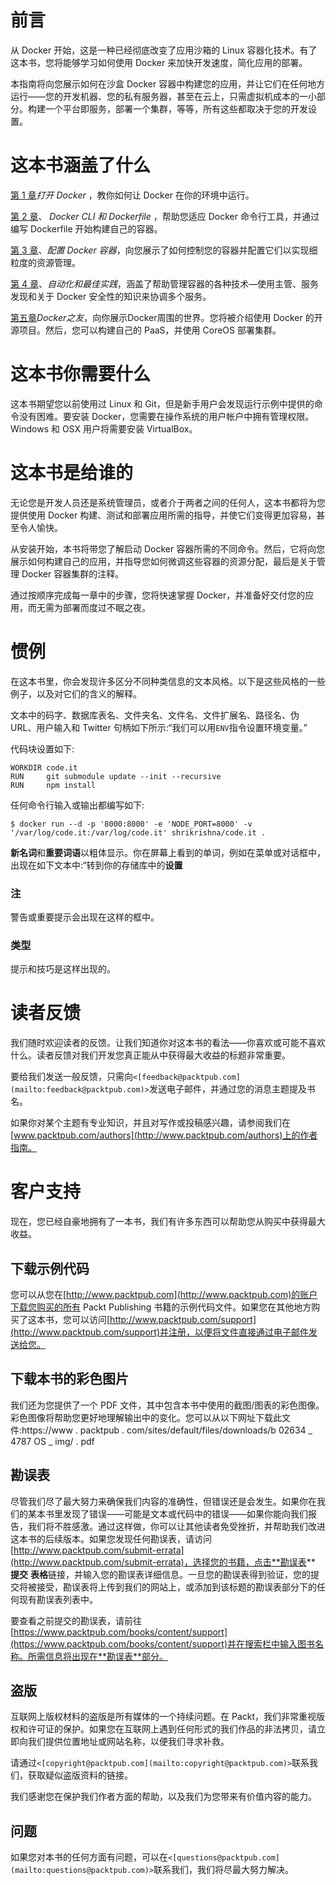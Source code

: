 # 前言

从 Docker 开始，这是一种已经彻底改变了应用沙箱的 Linux 容器化技术。有了这本书，您将能够学习如何使用 Docker 来加快开发速度，简化应用的部署。

本指南将向您展示如何在沙盒 Docker 容器中构建您的应用，并让它们在任何地方运行——您的开发机器、您的私有服务器，甚至在云上，只需虚拟机成本的一小部分。构建一个平台即服务，部署一个集群，等等，所有这些都取决于您的开发设置。

# 这本书涵盖了什么

[第 1 章](1.html "Chapter 1. Unboxing Docker")*打开 Docker* ，教你如何让 Docker 在你的环境中运行。

[第 2 章](2.html "Chapter 2. Docker CLI and Dockerfile")、 *Docker CLI 和 Dockerfile* ，帮助您适应 Docker 命令行工具，并通过编写 Dockerfile 开始构建自己的容器。

[第 3 章](3.html "Chapter 3. Configuring Docker Containers")、*配置 Docker 容器*，向您展示了如何控制您的容器并配置它们以实现细粒度的资源管理。

[第 4 章](4.html "Chapter 4. Automation and Best Practices")、*自动化和最佳实践*，涵盖了帮助管理容器的各种技术—使用主管、服务发现和关于 Docker 安全性的知识来协调多个服务。

[第五章](5.html "Chapter 5. Friends of Docker")*Docker之友*，向你展示Docker周围的世界。您将被介绍使用 Docker 的开源项目。然后，您可以构建自己的 PaaS，并使用 CoreOS 部署集群。

# 这本书你需要什么

这本书期望您以前使用过 Linux 和 Git，但是新手用户会发现运行示例中提供的命令没有困难。要安装 Docker，您需要在操作系统的用户帐户中拥有管理权限。Windows 和 OSX 用户将需要安装 VirtualBox。

# 这本书是给谁的

无论您是开发人员还是系统管理员，或者介于两者之间的任何人，这本书都将为您提供使用 Docker 构建、测试和部署应用所需的指导，并使它们变得更加容易，甚至令人愉快。

从安装开始，本书将带您了解启动 Docker 容器所需的不同命令。然后，它将向您展示如何构建自己的应用，并指导您如何微调这些容器的资源分配，最后是关于管理 Docker 容器集群的注释。

通过按顺序完成每一章中的步骤，您将快速掌握 Docker，并准备好交付您的应用，而无需为部署而度过不眠之夜。

# 惯例

在这本书里，你会发现许多区分不同种类信息的文本风格。以下是这些风格的一些例子，以及对它们的含义的解释。

文本中的码字、数据库表名、文件夹名、文件名、文件扩展名、路径名、伪 URL、用户输入和 Twitter 句柄如下所示:“我们可以用`ENV`指令设置环境变量。”

代码块设置如下:

```
WORKDIR code.it
RUN     git submodule update --init --recursive
RUN     npm install
```

任何命令行输入或输出都编写如下:

```
$ docker run --d -p '8000:8000' -e 'NODE_PORT=8000' -v '/var/log/code.it:/var/log/code.it' shrikrishna/code.it .

```

**新名词**和**重要词语**以粗体显示。你在屏幕上看到的单词，例如在菜单或对话框中，出现在如下文本中:“转到你的存储库中的**设置**

### 注

警告或重要提示会出现在这样的框中。

### 类型

提示和技巧是这样出现的。

# 读者反馈

我们随时欢迎读者的反馈。让我们知道你对这本书的看法——你喜欢或可能不喜欢什么。读者反馈对我们开发您真正能从中获得最大收益的标题非常重要。

要给我们发送一般反馈，只需向`<[feedback@packtpub.com](mailto:feedback@packtpub.com)>`发送电子邮件，并通过您的消息主题提及书名。

如果你对某个主题有专业知识，并且对写作或投稿感兴趣，请参阅我们在[www.packtpub.com/authors](http://www.packtpub.com/authors)上的作者指南。

# 客户支持

现在，您已经自豪地拥有了一本书，我们有许多东西可以帮助您从购买中获得最大收益。

## 下载示例代码

您可以从您在[http://www.packtpub.com](http://www.packtpub.com)的账户下载您购买的所有 Packt Publishing 书籍的示例代码文件。如果您在其他地方购买了这本书，您可以访问[http://www.packtpub.com/support](http://www.packtpub.com/support)并注册，以便将文件直接通过电子邮件发送给您。

## 下载本书的彩色图片

我们还为您提供了一个 PDF 文件，其中包含本书中使用的截图/图表的彩色图像。彩色图像将帮助您更好地理解输出中的变化。您可以从以下网址下载此文件:https://www . packtpub . com/sites/default/files/downloads/b 02634 _ 4787 OS _ img/ . pdf

## 勘误表

尽管我们尽了最大努力来确保我们内容的准确性，但错误还是会发生。如果你在我们的某本书里发现了错误——可能是文本或代码中的错误——如果你能向我们报告，我们将不胜感激。通过这样做，你可以让其他读者免受挫折，并帮助我们改进这本书的后续版本。如果您发现任何勘误表，请访问[http://www.packtpub.com/submit-errata](http://www.packtpub.com/submit-errata)，选择您的书籍，点击**勘误表** **提交** **表格**链接，并输入您的勘误表详细信息。一旦您的勘误表得到验证，您的提交将被接受，勘误表将上传到我们的网站上，或添加到该标题的勘误表部分下的任何现有勘误表列表中。

要查看之前提交的勘误表，请前往[https://www.packtpub.com/books/content/support](https://www.packtpub.com/books/content/support)并在搜索栏中输入图书名称。所需信息将出现在**勘误表**部分。

## 盗版

互联网上版权材料的盗版是所有媒体的一个持续问题。在 Packt，我们非常重视版权和许可证的保护。如果您在互联网上遇到任何形式的我们作品的非法拷贝，请立即向我们提供位置地址或网站名称，以便我们寻求补救。

请通过`<[copyright@packtpub.com](mailto:copyright@packtpub.com)>`联系我们，获取疑似盗版资料的链接。

我们感谢您在保护我们作者方面的帮助，以及我们为您带来有价值内容的能力。

## 问题

如果您对本书的任何方面有问题，可以在`<[questions@packtpub.com](mailto:questions@packtpub.com)>`联系我们，我们将尽最大努力解决。